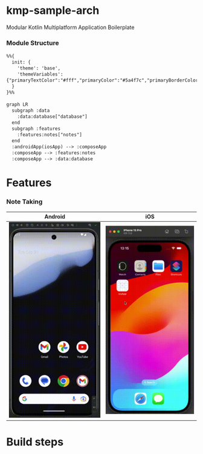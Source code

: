 # kmp-sample-arch
Modular Kotlin Multiplatform Application Boilerplate

### Module Structure  

```mermaid
%%{
  init: {
    'theme': 'base',
    'themeVariables': {"primaryTextColor":"#fff","primaryColor":"#5a4f7c","primaryBorderColor":"#5a4f7c","lineColor":"#f5a623","tertiaryColor":"#40375c","fontSize":"12px"}
  }
}%%

graph LR
  subgraph :data
    :data:database["database"]
  end
  subgraph :features
    :features:notes["notes"]
  end
  :androidApp(iosApp) --> :composeApp
  :composeApp --> :features:notes
  :composeApp --> :data:database
```


# Features
### Note Taking

| Android                                                                                                                    | iOS                                                                                                               |
|----------------------------------------------------------------------------------------------------------------------------|-------------------------------------------------------------------------------------------------------------------|
| ![Android App](https://raw.githubusercontent.com/alexandrucaraus/kmp-sample-arch/refs/heads/main/docs/images/android.gif)  | ![iOS App](https://raw.githubusercontent.com/alexandrucaraus/kmp-sample-arch/refs/heads/main/docs/images/ios.gif) |


# Build steps
### 